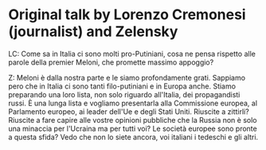# Original talk by Lorenzo Cremonesi (journalist) and Zelensky

LC: Come sa in Italia ci sono molti pro-Putiniani, cosa ne pensa rispetto alle parole della premier Meloni, che promette massimo appoggio?

Z: Meloni è dalla nostra parte e le siamo profondamente grati. Sappiamo pero che in Italia ci sono tanti filo-putiniani e in Europa anche. Stiamo preparando una loro lista, non solo riguardo all'Italia, dei propagandisti russi. È una lunga lista e vogliamo presentarla alla Commissione europea, al Parlamento europeo, ai leader dell'Ue e degli Stati Uniti. Riuscite a zittirli? Riuscite a fare capire alle vostre opinioni pubbliche che la Russia non è solo una minaccia per l'Ucraina ma per tutti voi? Le società europee sono pronte a questa sfida? Vedo che non lo siete ancora, voi italiani i tedeschi e gli altri.
